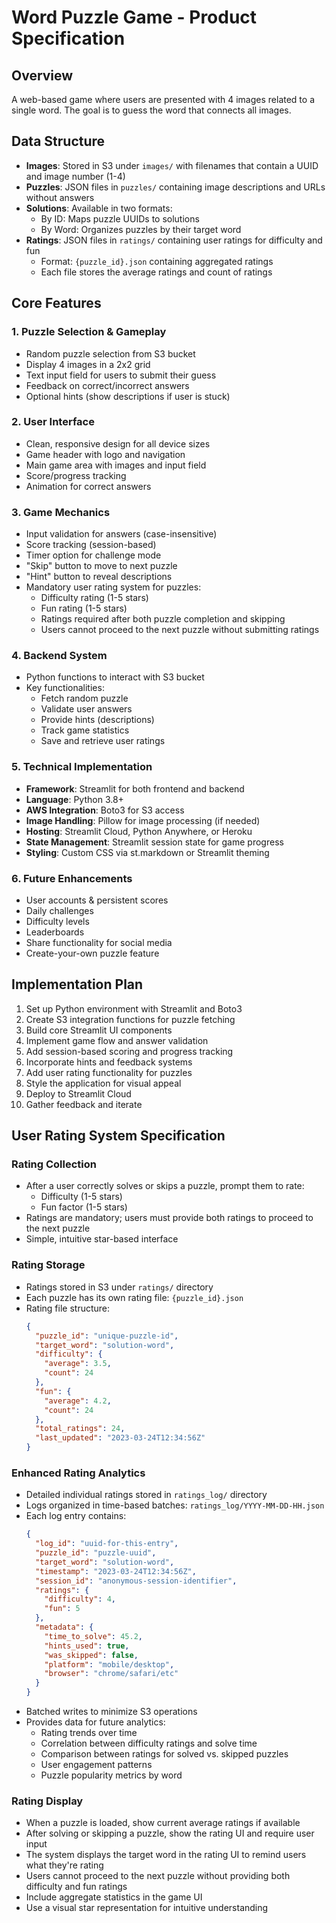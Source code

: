 # Word Puzzle Game - Product Specification

## Overview
A web-based game where users are presented with 4 images related to a single word. The goal is to guess the word that connects all images.

## Data Structure
- **Images**: Stored in S3 under `images/` with filenames that contain a UUID and image number (1-4)
- **Puzzles**: JSON files in `puzzles/` containing image descriptions and URLs without answers
- **Solutions**: Available in two formats:
  - By ID: Maps puzzle UUIDs to solutions
  - By Word: Organizes puzzles by their target word
- **Ratings**: JSON files in `ratings/` containing user ratings for difficulty and fun
  - Format: `{puzzle_id}.json` containing aggregated ratings
  - Each file stores the average ratings and count of ratings

## Core Features

### 1. Puzzle Selection & Gameplay
- Random puzzle selection from S3 bucket
- Display 4 images in a 2x2 grid
- Text input field for users to submit their guess
- Feedback on correct/incorrect answers
- Optional hints (show descriptions if user is stuck)

### 2. User Interface
- Clean, responsive design for all device sizes
- Game header with logo and navigation
- Main game area with images and input field
- Score/progress tracking
- Animation for correct answers

### 3. Game Mechanics
- Input validation for answers (case-insensitive)
- Score tracking (session-based)
- Timer option for challenge mode
- "Skip" button to move to next puzzle
- "Hint" button to reveal descriptions
- Mandatory user rating system for puzzles:
  - Difficulty rating (1-5 stars)
  - Fun rating (1-5 stars)
  - Ratings required after both puzzle completion and skipping
  - Users cannot proceed to the next puzzle without submitting ratings

### 4. Backend System
- Python functions to interact with S3 bucket
- Key functionalities:
  - Fetch random puzzle
  - Validate user answers
  - Provide hints (descriptions)
  - Track game statistics
  - Save and retrieve user ratings

### 5. Technical Implementation
- **Framework**: Streamlit for both frontend and backend
- **Language**: Python 3.8+
- **AWS Integration**: Boto3 for S3 access
- **Image Handling**: Pillow for image processing (if needed)
- **Hosting**: Streamlit Cloud, Python Anywhere, or Heroku
- **State Management**: Streamlit session state for game progress
- **Styling**: Custom CSS via st.markdown or Streamlit theming

### 6. Future Enhancements
- User accounts & persistent scores
- Daily challenges
- Difficulty levels
- Leaderboards
- Share functionality for social media
- Create-your-own puzzle feature

## Implementation Plan
1. Set up Python environment with Streamlit and Boto3
2. Create S3 integration functions for puzzle fetching
3. Build core Streamlit UI components
4. Implement game flow and answer validation
5. Add session-based scoring and progress tracking
6. Incorporate hints and feedback systems
7. Add user rating functionality for puzzles
8. Style the application for visual appeal
9. Deploy to Streamlit Cloud
10. Gather feedback and iterate

## User Rating System Specification

### Rating Collection
- After a user correctly solves or skips a puzzle, prompt them to rate:
  - Difficulty (1-5 stars)
  - Fun factor (1-5 stars)
- Ratings are mandatory; users must provide both ratings to proceed to the next puzzle
- Simple, intuitive star-based interface

### Rating Storage
- Ratings stored in S3 under `ratings/` directory
- Each puzzle has its own rating file: `{puzzle_id}.json`
- Rating file structure:
  ```json
  {
    "puzzle_id": "unique-puzzle-id",
    "target_word": "solution-word",
    "difficulty": {
      "average": 3.5,
      "count": 24
    },
    "fun": {
      "average": 4.2,
      "count": 24
    },
    "total_ratings": 24,
    "last_updated": "2023-03-24T12:34:56Z"
  }
  ```
  
### Enhanced Rating Analytics
- Detailed individual ratings stored in `ratings_log/` directory
- Logs organized in time-based batches: `ratings_log/YYYY-MM-DD-HH.json`
- Each log entry contains:
  ```json
  {
    "log_id": "uuid-for-this-entry",
    "puzzle_id": "puzzle-uuid",
    "target_word": "solution-word",
    "timestamp": "2023-03-24T12:34:56Z",
    "session_id": "anonymous-session-identifier",
    "ratings": {
      "difficulty": 4,
      "fun": 5
    },
    "metadata": {
      "time_to_solve": 45.2,
      "hints_used": true,
      "was_skipped": false,
      "platform": "mobile/desktop",
      "browser": "chrome/safari/etc"
    }
  }
  ```
- Batched writes to minimize S3 operations
- Provides data for future analytics:
  - Rating trends over time
  - Correlation between difficulty ratings and solve time
  - Comparison between ratings for solved vs. skipped puzzles
  - User engagement patterns
  - Puzzle popularity metrics by word

### Rating Display
- When a puzzle is loaded, show current average ratings if available
- After solving or skipping a puzzle, show the rating UI and require user input
- The system displays the target word in the rating UI to remind users what they're rating
- Users cannot proceed to the next puzzle without providing both difficulty and fun ratings
- Include aggregate statistics in the game UI
- Use a visual star representation for intuitive understanding 